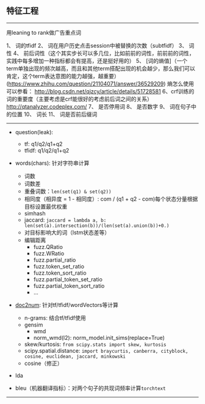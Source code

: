 ## 特征工程
---
用leaning to rank做广告重点词


1、 词的tfidf 
2、 词在用户历史点击session中被替换的次数（subtfidf） 
3、 词性 
4、 前后词性（这个其实步长可以多几位，比如前前的词性，前前前的词性，实践中每多增加一种指标都会有提高，还是挺好用的） 
5、 [词的熵值]（一个term单独出现的频次越高，而且和其他term搭配出现的机会越少，那么我们可以肯定，这个term表达意图的能力越强，越重要）(https://www.zhihu.com/question/21104071/answer/36529209) 
熵怎么使用可以参看： 
http://blog.csdn.net/qjzcy/article/details/51728581 
6、crf训练的词的重要度（主要考虑是crf能很好的考虑前后词之间的关系） 
http://qtanalyzer.codeplex.com/ 
7、 是否停用词 
8、 是否数字 
9、 词在句子中的位置 
10、 词长 
11、 词是否前后缀词





----
- question(leak): 
  - tf: q1/q2/q1+q2
  - tfidf: q1/q2/q1+q2
  
- words(chars): 针对字符串计算
  - 词数
  - 词数差
  - 重叠词数：`len(set(q1) & set(q2))`
  - 相同度（相异度 = 1 - 相同度）: com / (q1 + q2 - com)每个状态分量根据目标设置最优权重
  - simhash
  - jaccard: `jaccard = lambda a, b: len(set(a).intersection(b))/(len(set(a).union(b))+0.)`
  - 对目标影响大的词（lstm状态差等）
  - 编辑距离
    - fuzz.QRatio
    - fuzz.WRatio
    - fuzz.partial_ratio
    - fuzz.token_set_ratio
    - fuzz.token_sort_ratio
    - fuzz.partial_token_set_ratio
    - fuzz.partial_token_sort_ratio
    - ...

  
- [doc2num][3]: 针对tf/tfidf/wordVectors等计算
  - n-grams: 结合tf/tfidf使用
  - gensim
    - wmd
    - norm_wmd(l2): norm_model.init_sims(replace=True)
  - skew/kurtosis: `from scipy.stats import skew, kurtosis`
  - scipy.spatial.distance: `import braycurtis, canberra, cityblock, cosine, euclidean, jaccard, minkowski`
  - cosine（修正）

- lda
- bleu（机器翻译指标）：对两个句子的共现词频率计算`torchtext`



---
[1]: https://ai.ppdai.com/mirror/goToMirrorDetail?mirrorId=1
[2]: https://github.com/Jie-Yuan/PpdaiQuestionPairsMatching/tree/master/Baseline
[3]: https://www.kaggle.com/kardopaska/fast-how-to-abhishek-s-features-w-o-cray-xk7
